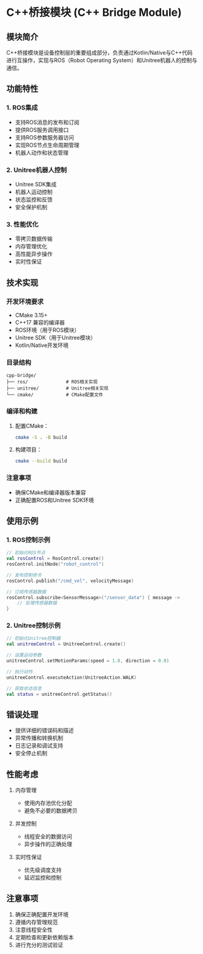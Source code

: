 # C++桥接模块 (C++ Bridge Module)

## 模块简介

C++桥接模块是设备控制层的重要组成部分，负责通过Kotlin/Native与C++代码进行互操作，实现与ROS（Robot Operating System）和Unitree机器人的控制与通信。

## 功能特性

### 1. ROS集成
- 支持ROS消息的发布和订阅
- 提供ROS服务调用接口
- 支持ROS参数服务器访问
- 实现ROS节点生命周期管理
- 机器人动作和状态管理

### 2. Unitree机器人控制
- Unitree SDK集成
- 机器人运动控制
- 状态监控和反馈
- 安全保护机制

### 3. 性能优化
- 零拷贝数据传输
- 内存管理优化
- 高性能异步操作
- 实时性保证

## 技术实现

### 开发环境要求
- CMake 3.15+
- C++17 兼容的编译器
- ROS环境（用于ROS模块）
- Unitree SDK（用于Unitree模块）
- Kotlin/Native开发环境

### 目录结构
```
cpp-bridge/
├── ros/              # ROS相关实现
├── unitree/          # Unitree相关实现
└── cmake/            # CMake配置文件
```

### 编译和构建
1. 配置CMake：
   ```bash
   cmake -S . -B build
   ```
2. 构建项目：
   ```bash
   cmake --build build
   ```

### 注意事项
- 确保CMake和编译器版本兼容
- 正确配置ROS和Unitree SDK环境

## 使用示例

### 1. ROS控制示例
```kotlin
// 初始化ROS节点
val rosControl = RosControl.create()
rosControl.initNode("robot_control")

// 发布控制命令
rosControl.publish("/cmd_vel", velocityMessage)

// 订阅传感器数据
rosControl.subscribe<SensorMessage>("/sensor_data") { message ->
    // 处理传感器数据
}
```

### 2. Unitree控制示例
```kotlin
// 初始化Unitree控制器
val unitreeControl = UnitreeControl.create()

// 设置运动参数
unitreeControl.setMotionParams(speed = 1.0, direction = 0.0)

// 执行动作
unitreeControl.executeAction(UnitreeAction.WALK)

// 获取状态信息
val status = unitreeControl.getStatus()
```

## 错误处理

- 提供详细的错误码和描述
- 异常传播和转换机制
- 日志记录和调试支持
- 安全停止机制

## 性能考虑

1. 内存管理
   - 使用内存池优化分配
   - 避免不必要的数据拷贝

2. 并发控制
   - 线程安全的数据访问
   - 异步操作的正确处理

3. 实时性保证
   - 优先级调度支持
   - 延迟监控和控制

## 注意事项

1. 确保正确配置开发环境
2. 遵循内存管理规范
3. 注意线程安全性
4. 定期检查和更新依赖版本
5. 进行充分的测试验证